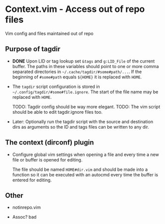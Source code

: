 # Context.vim - Access out of repo files

Vim config and files maintained out of repo

## Purpose of tagdir

* **DONE** Upon LID or tag lookup set `&tags` and `g:LID_File` of the current buffer.
  The paths in these variables should point to one or more comma separated
  directories in `~/.cache/tagdir/#some#path/...`.  If the beginning of 
  `#some#path` equals `${HOME}` it is replaced with `HOME`.

* The `tagdir` script configuration is stored in 
  `~/.config/tagdir/#some#file.ignore`.  The start of the file name may be
  replaced with `HOME`.

  TODO: Tagdir config should be way more elegant.
  TODO: The vim script should be able to edit tagdir.ignore files too.

* Later: Optionally run the tagdir script with the source and destination dirs
  as arguments so the ID and tags files can be written to any dir.

## The context (dirconf) plugin

* Configure global vim settings when opening a file and every time a new file
  or buffer is opened for editing.

  The file should be named `HOME#dir.vim` and should be made into a function
  so it can be executed with an autocmd every time the buffer is entered for
  editing.

## Other

* notinrepo.vim

* Assoc? bad
